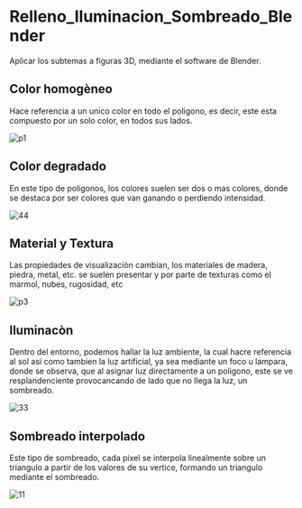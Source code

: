 # Relleno_Iluminacion_Sombreado_Blender
Aplicar los subtemas a figuras 3D, mediante el software de Blender.

## Color homogèneo
Hace referencia a un unico color en todo el poligono, es decir, este esta compuesto por un solo color, en todos sus lados.

![p1](https://user-images.githubusercontent.com/71147346/143027295-449549de-aabc-4e3e-be22-4e7b81faaf9c.jpg)

## Color degradado
En este  tipo de poligonos, los colores suelen ser dos o mas colores, donde se destaca por ser colores que van ganando o perdiendo intensidad.

![44](https://user-images.githubusercontent.com/71147346/143028701-1562495f-1333-44e0-a7ae-17aa51ad7dfa.jpg)

## Material y Textura
Las propiedades de visualizaciòn cambian, los materiales de madera, piedra, metal, etc. se suelen presentar y por parte de texturas como el marmol, nubes, rugosidad, etc

![p3](https://user-images.githubusercontent.com/71147346/143028082-8e918b24-ecc1-4111-abc4-568a25eec4a5.jpg)

## Iluminacòn
Dentro del entorno, podemos hallar la luz ambiente, la cual hacre referencia al sol asi como tambien la luz artificial, ya sea mediante un foco u lampara, donde se observa, que al asignar luz directamente a un poligono, este se ve resplandenciente provocancando de lado que no llega la luz, un sombreado.

![33](https://user-images.githubusercontent.com/71147346/143028670-8a84917c-24ef-4e0b-b281-dee42c647e1e.jpg)

## Sombreado interpolado
Este tipo de sombreado, cada pixel se interpola linealmente sobre un triangulo a partir de los valores de su vertice, formando un triangulo mediante el sombreado.

![11](https://user-images.githubusercontent.com/71147346/143080904-adebce72-a1a5-4cef-8c7e-56f4d1ee5992.jpg)

